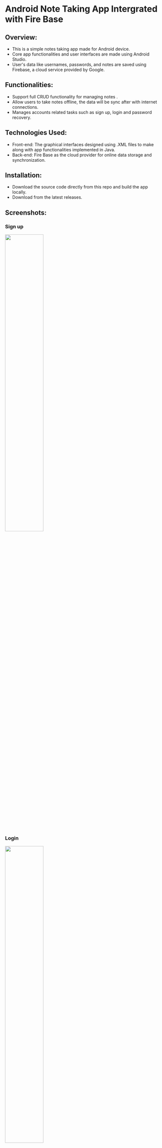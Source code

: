 <h1> Android Note Taking App Intergrated with Fire Base</h1>

<h2 id="section1">Overview:</h2>
<ul>
<li>This is a simple notes taking app made for Android device. 
<li>Core app functionalities and user interfaces are made using Android Studio. </li>
<li>User's data like usernames, passwords, and notes are saved using Firebase, a cloud service provided by Google.</li>
</ul>

<h2>Functionalities:</h2>
<ul>
<li> Support full CRUD functionality for managing notes .</li>
<li> Allow users to take notes offline, the data will be sync after with internet connections.</li>
<li> Manages accounts related tasks such as sign up, login and password recovery.</li>

</ul>

<h2> Technologies Used:</h2>
<ul>
    <li> Front-end: The graphical interfaces designed using .XML files to make along with app functionalities implemented in Java.</li>
    <li> Back-end: Fire Base as the cloud provider for online data storage and synchronization.</li>
</ul>


<h2> Installation:</h2>
<ul>
    <li>Download the source code directly from this repo and build the app locally.</li>
    <li>Download from the latest releases.</li>
</ul>


<h2>Screenshots:</h2>

<h3>Sign up</h3>
    <img src="/assets/sign-up.jpg" width="50%"></img>    

<h3>Login</h3>
    <img src="/assets/login.jpg" width="50%"></img>        
  
<h3>Password Recovery</h3>
    <img src="/assets/password-recovery.jpg" width="50%"></img>    

<h3>Notes showcase</h3>
    <img src="/assets/notes-showcase.jpg" width="50%"></img>        
  
<h3>Edit note</h3>
    <img src="/assets/edit-note.jpg" width="50%"></img>    
</ol>

<h2>Video demo</h2>

![Video demonstrate](https://github.com/cdCkhang/Simple-Notes-App-with-Firebase/tree/main/assets/demo_note_app.mp4)


